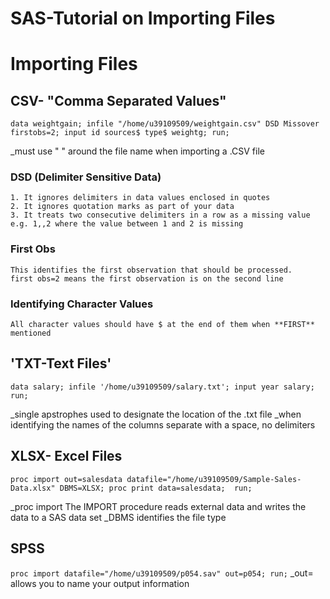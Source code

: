 # SAS-Tutorial on Importing Files

# Importing Files
## CSV- "Comma Separated Values"
`data weightgain;
infile "/home/u39109509/weightgain.csv" DSD Missover firstobs=2;
input id sources$ type$ weightg;
run;`

_must use " " around the file name when importing a .CSV file

### DSD (Delimiter Sensitive Data)
    1. It ignores delimiters in data values enclosed in quotes
    2. It ignores quotation marks as part of your data
    3. It treats two consecutive delimiters in a row as a missing value e.g. 1,,2 where the value between 1 and 2 is missing
    
### First Obs
    This identifies the first observation that should be processed. 
    first obs=2 means the first observation is on the second line
    
### Identifying Character Values
    All character values should have $ at the end of them when **FIRST** mentioned

## 'TXT-Text Files'
`data salary;
infile '/home/u39109509/salary.txt';
input year salary; 
run;`  

_single apstrophes used to designate the location of the .txt file
_when identifying the names of the columns separate with a space, no delimiters 
    
## XLSX- Excel Files
`proc import out=salesdata datafile="/home/u39109509/Sample-Sales-Data.xlsx" DBMS=XLSX;
proc print data=salesdata; 
run;`

_proc import The IMPORT procedure reads external data and writes the data to a SAS data set 
_DBMS identifies the file type 


 ## SPSS
  `proc import datafile="/home/u39109509/p054.sav" out=p054;
  run;`
  _out= allows you to name your output information
